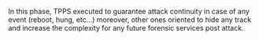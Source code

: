 In this phase, TPPS executed to guarantee attack continuity in case of any event (reboot, hung, etc...) moreover, other ones oriented to hide any track and increase the complexity for any future forensic services post attack.

